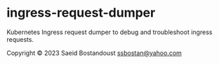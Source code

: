 # ingress-request-dumper

Kubernetes Ingress request dumper to debug and troubleshoot ingress requests.

Copyright &copy; 2023 Saeid Bostandoust <ssbostan@yahoo.com>
